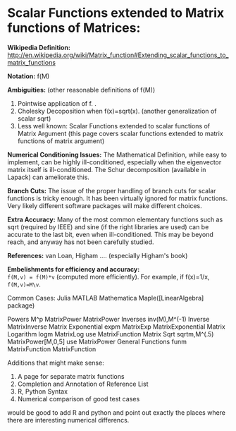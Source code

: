 # Scalar Functions extended to Matrix functions of Matrices:
**Wikipedia Definition:**
http://en.wikipedia.org/wiki/Matrix_function#Extending_scalar_functions_to_matrix_functions

**Notation:** f(M)

**Ambiguities:** (other reasonable definitions of f(M)) 

1. Pointwise application of f. . 
2. Cholesky Decoposition when f(x)=sqrt(x). (another generalization
   of scalar sqrt)
3. Less well known: Scalar Functions extended to scalar functions of Matrix Argument (this page covers scalar functions extended to  matrix functions of matrix argument)

 

**Numerical Conditioning Issues:**  The Mathematical Definition, while easy to implement, 
      can be highly ill-conditioned, especially when the eigenvector matrix itself
      is ill-conditioned.  The Schur decomposition (available in Lapack) can ameliorate this.

**Branch Cuts:**  The issue of the proper handling of branch cuts for scalar functions
              is tricky enough.  It has been virtually ignored for matrix functions.
               Very likely different software packages will make different choices.

**Extra Accuracy:**  Many of the most common elementary functions
such as sqrt (required by IEEE) and sine (if the right libraries are used) can be accurate to
                the last bit, even when ill-conditioned.  This may be beyond
                 reach, and anyway has not been carefully studied.

**References:** van Loan, Higham ....  (especially Higham's book)

**Embelishments for efficiency and accuracy:**  
 `f(M,v) = f(M)*v` (computed more efficiently).  For example, if
f(x)=1/x, `f(M,v)=M\v`.

 
                      


Common Cases:                Julia  MATLAB            Mathematica            Maple([LinearAlgebra] package)

Powers                               M^p              MatrixPower            MatrixPower
Inverses                             inv(M),M^(-1)    Inverse                MatrixInverse
Matrix Exponential                   expm             MatrixExp              MatrixExponential
Matrix Logarithm                     logm             MatrixLog              use MatrixFunction
Matrix Sqrt                          sqrtm,M^(.5)     MatrixPower[M,0,5]     use MatrixPower
General Functions                    funm             MatrixFunction         MatrixFunction

Additions that might make sense:

1.  A page for separate matrix functions
2.  Completion and Annotation of Reference List
3.  R, Python Syntax
4.  Numerical comparison of good test cases

would be good to add R and python and point out exactly the places where there are interesting numerical differencs.

